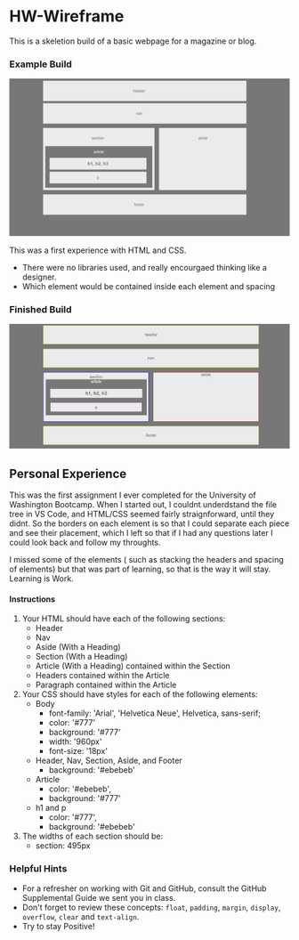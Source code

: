 # HW-Wireframe
 This is a skeletion build of a basic webpage for a magazine or blog. 
 
 ### Example Build
 ![example build](readMePhotos/download.png)

This was a first experience with HTML and CSS. 
 - There were no libraries used, and really encourgaed thinking like a designer.
 - Which element would be contained inside each element and spacing

 ### Finished Build
![finished build](readMePhotos/wireframeAssignment.png)

## Personal Experience
This was the first assignment I ever completed for the University of Washington Bootcamp. When I started out, I couldnt underdstand the file tree in VS Code, and  HTML/CSS seemed fairly straignforward, until they didnt. So  the borders on each element is so that I could separate each piece and see their placement, which I left so that if I had any questions later I could look back and follow my throughts. 

I missed some of the elements ( such as stacking the headers and spacing of elements) but that was part of learning, so that is the way it will stay. Learning is Work.

#### Instructions
1. Your HTML should have each of the following sections:
   * Header
   * Nav
   * Aside (With a Heading)
   * Section (With a Heading)
   * Article (With a Heading) contained within the Section
   * Headers contained within the Article
   * Paragraph contained within the Article
2. Your CSS should have styles for each of the following elements:
   * Body
     * font-family: 'Arial', 'Helvetica Neue', Helvetica, sans-serif;
     * color: '#777'
     * background: '#777'
     * width: '960px'
     * font-size: '18px'
   * Header, Nav, Section, Aside, and Footer
     * background: '#ebebeb'
   * Article
     * color: '#ebebeb',
     * background: '#777'
   * h1 and p
     * color: '#777',
     * background: '#ebebeb'
3. The widths of each section should be:
   * section: 495px

### Helpful Hints

* For a refresher on working with Git and GitHub, consult the GitHub Supplemental Guide we sent you in class.
* Don't forget to review these concepts: `float`, `padding`, `margin`, `display`, `overflow`, `clear` and `text-align`.
* Try to stay Positive!